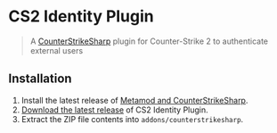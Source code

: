 # CS2 Identity Plugin

> A [CounterStrikeSharp](https://docs.cssharp.dev) plugin for Counter-Strike 2 to authenticate external users

## Installation

1. Install the latest release of [Metamod and CounterStrikeSharp](https://docs.cssharp.dev/docs/guides/getting-started.html).
2. [Download the latest release](https://github.com/ianlucas/cs2-identity-plugin/releases) of CS2 Identity Plugin.
3. Extract the ZIP file contents into `addons/counterstrikesharp`.

